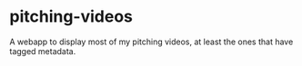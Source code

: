 # pitching-videos
A webapp to display most of my pitching videos, at least the ones that have tagged metadata.

